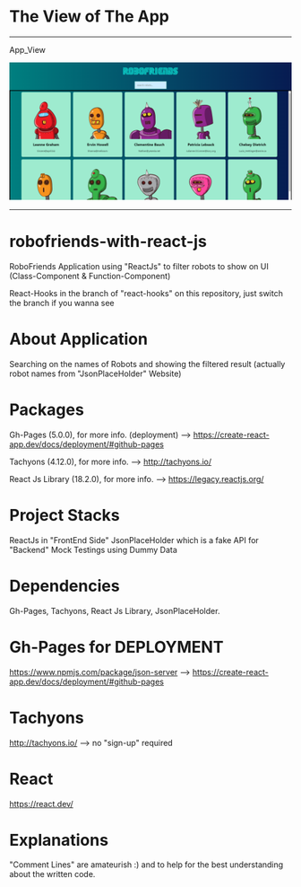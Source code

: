 # The View of The App

<hr>
App_View

![image](https://github.com/ibrahimusluu/robofriends-with-react-js/blob/master/client/src/assets/App_View.png)

<hr>

# robofriends-with-react-js

RoboFriends Application using "ReactJs" to filter robots to show on UI (Class-Component & Function-Component)

React-Hooks in the branch of "react-hooks" on this repository, just switch the branch if you wanna see

# About Application

Searching on the names of Robots and showing the filtered result (actually robot names from "JsonPlaceHolder" Website)

# Packages

Gh-Pages (5.0.0), for more info. (deployment) --> https://create-react-app.dev/docs/deployment/#github-pages

Tachyons (4.12.0), for more info. --> http://tachyons.io/

React Js Library (18.2.0), for more info. --> https://legacy.reactjs.org/

# Project Stacks

ReactJs in "FrontEnd Side"
JsonPlaceHolder which is a fake API for "Backend" Mock Testings using Dummy Data

# Dependencies

Gh-Pages, Tachyons, React Js Library, JsonPlaceHolder.

# Gh-Pages for DEPLOYMENT

https://www.npmjs.com/package/json-server --> https://create-react-app.dev/docs/deployment/#github-pages

# Tachyons

http://tachyons.io/ --> no "sign-up" required

# React

https://react.dev/

# Explanations

"Comment Lines" are amateurish :) and to help for the best understanding about the written code.
